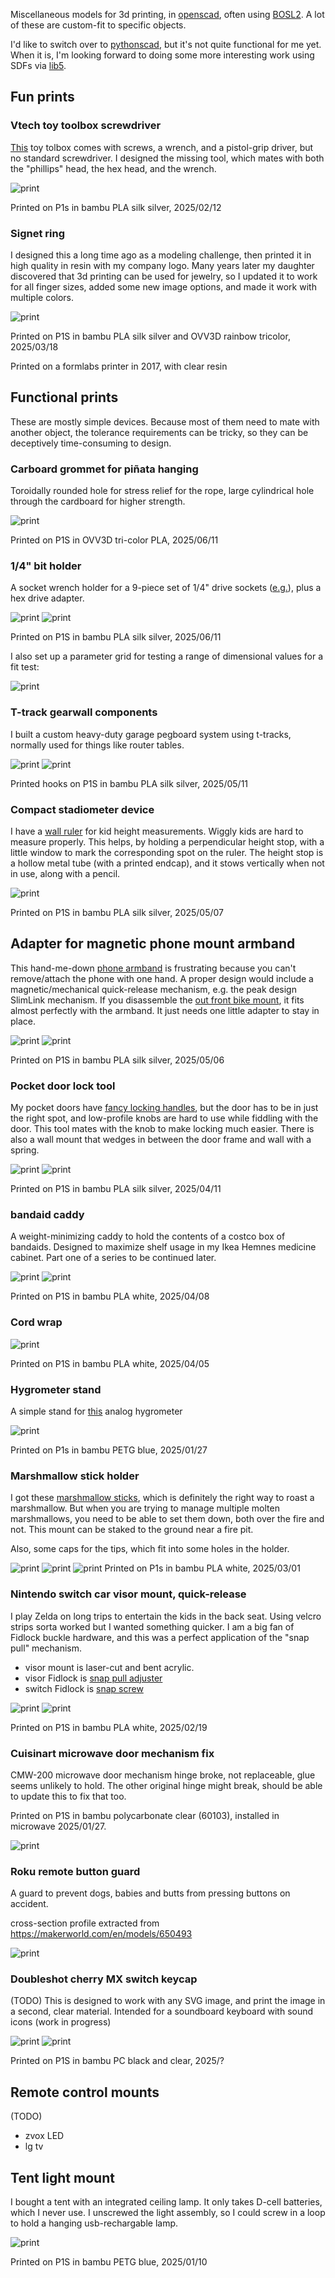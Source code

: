 Miscellaneous models for 3d printing, in [openscad](https://openscad.org/), often using [BOSL2](https://github.com/BelfrySCAD/BOSL2). A lot of these are custom-fit to specific objects.

I'd like to switch over to [pythonscad](https://pythonscad.org/), but it's not quite functional for me yet. When it is, I'm looking forward to doing some more interesting work using SDFs via [lib5](https://libfive.com/).

## Fun prints

### Vtech toy toolbox screwdriver
[This](https://www.vtechkids.com/product/detail/17143) toy tolbox comes with screws, a wrench, and a pistol-grip driver, but no standard screwdriver. I designed the missing tool, which mates with both the "phillips" head, the hex head, and the wrench.

![print](images/vtech-screwdriver/IMG_1358.25.jpg)

Printed on P1s in bambu PLA silk silver, 2025/02/12

### Signet ring
I designed this a long time ago as a modeling challenge, then printed it in high quality in resin with my company logo. Many years later my daughter discovered that 3d printing can be used for jewelry, so I updated it to work for all finger sizes, added some new image options, and made it work with multiple colors.

![print](images/signet-ring/IMG_1395.25.jpg)

Printed on P1S in bambu PLA silk silver and OVV3D rainbow tricolor, 2025/03/18

Printed on a formlabs printer in 2017, with clear resin


## Functional prints

These are mostly simple devices. Because most of them need to mate with another object, the tolerance requirements can be tricky, so they can be deceptively time-consuming to design.

### Carboard grommet for piñata hanging

Toroidally rounded hole for stress relief for the rope, large cylindrical hole through the cardboard for higher strength.

![print](images/cardboard-grommet/IMG_1352.25.jpg)

Printed on P1S in OVV3D tri-color PLA, 2025/06/11


### 1/4" bit holder
A socket wrench holder for a 9-piece set of 1/4" drive sockets ([e.g.](https://www.amazon.com/Belt-sock-set-drv-pieces/dp/B0757ZN7C6)), plus a hex drive adapter.

![print](images/bit-holders/IMG_1351.25.jpg)
![print](images/bit-holders/render.png)

Printed on P1S in bambu PLA silk silver, 2025/06/11

I also set up a parameter grid for testing a range of dimensional values for a fit test:

![print](images/bit-holders/parameter-grid.png)

### T-track gearwall components
I built a custom heavy-duty garage pegboard system using t-tracks, normally used for things like router tables. 

![print](images/gearwall/IMG_1376.25.jpg)
![print](images/gearwall/IMG_1377.25.jpg)

Printed hooks on P1S in bambu PLA silk silver, 2025/05/11


### Compact stadiometer device

I have a [wall ruler](https://www.amazon.com/Kate-Laurel-Growth-Chart-Rustic/dp/B073V6JFZ1) for kid height measurements. Wiggly kids are hard to measure properly. This helps, by holding a perpendicular height stop, with a little window to mark the corresponding spot on the ruler. The height stop is a hollow metal tube (with a printed endcap), and it stows vertically when not in use, along with a pencil.

![print](images/stadiometer/IMG_1373.25.jpg)

Printed on P1S in bambu PLA silk silver, 2025/05/07


## Adapter for magnetic phone mount armband

This hand-me-down [phone armband](https://www.amazon.com/VUP-Running-Armband-Rotatable-Walking/dp/B072C3SCW6) is frustrating because you can't remove/attach the phone with one hand. A proper design would include a magnetic/mechanical quick-release mechanism, e.g. the peak design SlimLink mechanism. If you disassemble the [out front bike mount](https://www.peakdesign.com/products/out-front-bike-mount), it fits almost perfectly with the armband. It just needs one little adapter to stay in place.

![print](images/pd-armband/IMG_1365.25.jpg)
![print](images/pd-armband/IMG_1362.25.jpg)

Printed on P1S in bambu PLA silk silver, 2025/05/06

### Pocket door lock tool
My pocket doors have [fancy locking handles](https://www.emtek.com/all-products/door-hardware/sliding-door-hardware/pocket-door-locks/narrow-modern-rectangular-mortise/), but the door has to be in just the right spot, and low-profile knobs are hard to use while fiddling with the door. This tool mates with the knob to make locking much easier. There is also a wall mount that wedges in between the door frame and wall with a spring.

![print](images/pocket-door-tool/IMG_1354.25.jpg)
![print](images/pocket-door-tool/IMG_1357-crop.jpg)

Printed on P1S in bambu PLA silk silver, 2025/04/11

### bandaid caddy
A weight-minimizing caddy to hold the contents of a costco box of bandaids. Designed to maximize shelf usage in my Ikea Hemnes medicine cabinet. Part one of a series to be continued later.

![print](images/bandaid-caddy/IMG_0998.25.jpg)
![print](images/bandaid-caddy/IMG_1000.25.jpg)

Printed on P1S in bambu PLA white, 2025/04/08

 
### Cord wrap

![print](images/cordwrap/IMG_1359.25.jpg)

Printed on P1S in bambu PLA white, 2025/04/05

### Hygrometer stand

A simple stand for [this](https://www.amazon.com/Cigar-Oasis-Hygrometer-Western-Humidor/dp/B00JXOKPT0) analog hygrometer

![print](images/hygrometer-stand/IMG_0139.25.jpg)

Printed on P1s in bambu PETG blue, 2025/01/27

### Marshmallow stick holder 

I got these [marshmallow sticks](https://www.amazon.com/Marshmallow-Roasting-Extendable-Barbecue-Skewers/dp/B0CD6RXJSW), which is definitely the right way to roast a marshmallow. But when you are trying to manage multiple molten marshmallows, you need to be able to set them down, both over the fire and not. This mount can be staked to the ground near a fire pit.

Also, some caps for the tips, which fit into some holes in the holder.

![print](images/marshmallow-stick/campfire.jpg)
![print](images/marshmallow-stick/IMG_1374.25.jpg)
![print](images/marshmallow-stick/IMG_1375.25.jpg)
Printed on P1s in bambu PLA white, 2025/03/01

### Nintendo switch car visor mount, quick-release

I play Zelda on long trips to entertain the kids in the back seat. Using velcro strips sorta worked but I wanted something quicker. I am a big fan of Fidlock buckle hardware, and this was a perfect application of the "snap pull" mechanism. 

- visor mount is laser-cut and bent acrylic.
- visor Fidlock is [snap pull adjuster](https://www.aplusproducts.net/products/snap-pull-female-m-25-adjuster?variant=42485459091633)
- switch Fidlock is [snap screw](https://www.aplusproducts.net/products/fidlock-snap-male-medium-screw-low?variant=41037159170225)

![print](images/nintendo-switch-clamp/usage.gif)
![print](images/nintendo-switch-clamp/render.png)

Printed on P1S in bambu PLA white, 2025/02/19

### Cuisinart microwave door mechanism fix
CMW-200 microwave door mechanism hinge broke, not replaceable, glue seems unlikely to hold. The other original hinge might break, should be able to update this to fix that too.

Printed on P1S in bambu polycarbonate clear (60103), installed in microwave 2025/01/27.

![print](images/cuisinart-microwave/IMG_0132.25.jpg)


### Roku remote button guard
A guard to prevent dogs, babies and butts from pressing buttons on accident.

cross-section profile extracted from https://makerworld.com/en/models/650493

![print](images/roku-guard/IMG_?)


### Doubleshot cherry MX switch keycap
(TODO)
This is designed to work with any SVG image, and print the image in a second, clear material. Intended for a soundboard keyboard with sound icons (work in progress)

![print](images/keycaps/IMG_0140.25.jpg)
![print](images/keycaps/IMG_0142.25.jpg)

Printed on P1S in bambu PC black and clear, 2025/?

## Remote control mounts
(TODO)
- zvox LED
- lg tv


## Tent light mount
I bought a tent with an integrated ceiling lamp. It only takes D-cell batteries, which I never use. I unscrewed the light assembly, so I could screw in a loop to hold a hanging usb-rechargable lamp.

![print](images/tent-light/render.png)

Printed on P1S in bambu PETG blue, 2025/01/10

